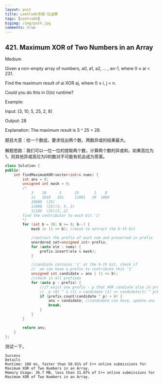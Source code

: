 ```yaml
---
layout: post
title: LeetCode专题-位运算
tags: [Leetcode]
bigimg: /img/path.jpg
comments: true
---
```


## 421. Maximum XOR of Two Numbers in an Array

Medium

Given a non-empty array of numbers, a0, a1, a2, … , an-1, where 0 ≤ ai < 231.

Find the maximum result of ai XOR aj, where 0 ≤ i, j < n.

Could you do this in O(n) runtime?

Example:

Input: [3, 10, 5, 25, 2, 8]

Output: 28

Explanation: The maximum result is 5 ^ 25 = 28.

题目大意：给一个数组，要求找出两个数，两数异或的结果最大。

解题思路：我们可以一位一位的提取两个数，计算两个数的异或和，如果高位为1，则其他异或高位为0的数对不可能有机会成为答案。

```c++
class Solution {
public:
    int findMaximumXOR(vector<int>& nums) {
        int ans = 0;
        unsigned int mask = 0;
        /*
            3    10		 5		25		 2    8
            11	 1010	101		11001	10	1000
            10000  (25)
            11000  (25)(3, 5, 2)
            11100  (25)(3, 2)
        find the contributor to each bit '1'
        */
        for (int b = 30; b >= 0; b--) {
            mask |= (1 << b); //mask to extract the b-th bit

            //extract the prefix of each num and preserved in prefix
            unordered_set<unsigned int> prefix;
            for (auto ele : nums) {
                prefix.insert(ele & mask);
            }

            //candiate contains '1' at the b-th bit, check if
            //	we can have a prefix to contribute this '1'
            unsigned int candidate = ans | (1 << b);
            //check in all prefixes
            for (auto p : prefix) {
                //if exist one prefix - p that XOR candiate also in prefix set
                //  p (0) ^ s (1) = candidate (1) => candidate(1) ^ p(0) = s (1)
                if (prefix.count(candidate ^ p) > 0) {
                    ans = candidate; //candidate can have, update ans
                    break;
                }
            }
        }

        return ans;        
    }
};
```
测试一下，
```
Success
Details
Runtime: 108 ms, faster than 50.91% of C++ online submissions for Maximum XOR of Two Numbers in an Array.
Memory Usage: 36.7 MB, less than 31.07% of C++ online submissions for Maximum XOR of Two Numbers in an Array.
```